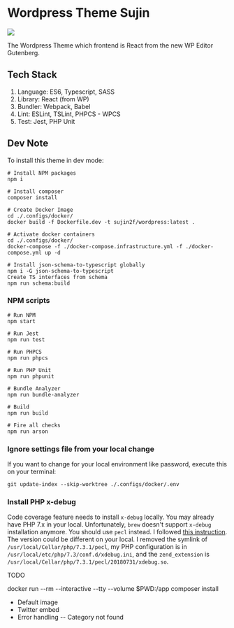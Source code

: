 # Wordpress Theme Sujin

![](https://github.com/sujin2f/Sujin/workflows/Fire%20everything/badge.svg)

The Wordpress Theme which frontend is React from the new WP Editor Gutenberg.

## Tech Stack

1. Language: ES6, Typescript, SASS
2. Library: React (from WP)
3. Bundler: Webpack, Babel
4. Lint: ESLint, TSLint, PHPCS - WPCS
5. Test: Jest, PHP Unit

## Dev Note

To install this theme in dev mode:

```shell
# Install NPM packages
npm i

# Install composer
composer install

# Create Docker Image
cd ./.configs/docker/
docker build -f Dockerfile.dev -t sujin2f/wordpress:latest .

# Activate docker containers
cd ./.configs/docker/
docker-compose -f ./docker-compose.infrastructure.yml -f ./docker-compose.yml up -d

# Install json-schema-to-typescript globally
npm i -G json-schema-to-typescript
Create TS interfaces from schema
npm run schema:build
```

### NPM scripts

```shell
# Run NPM
npm start

# Run Jest
npm run test

# Run PHPCS
npm run phpcs

# Run PHP Unit
npm run phpunit

# Bundle Analyzer
npm run bundle-analyzer

# Build
npm run build

# Fire all checks
npm run arson
```

### Ignore settings file from your local change

If you want to change for your local environment like password, execute this on your terminal:

```shell
git update-index --skip-worktree ./.configs/docker/.env
```

### Install PHP x-debug

Code coverage feature needs to install `x-debug` locally. You may already have PHP 7.x in your local. Unfortunately, `brew` doesn't support `x-debug` installation anymore. You should use `pecl` instead. I followed [this instruction](https://javorszky.co.uk/2018/05/03/getting-xdebug-working-on-php-7-2-and-homebrew/). The version could be different on your local. I removed the symlink of `/usr/local/Cellar/php/7.3.1/pecl`, my PHP configuration is in `/usr/local/etc/php/7.3/conf.d/xdebug.ini`, and the `zend_extension` is `/usr/local/Cellar/php/7.3.1/pecl/20180731/xdebug.so`.

TODO

docker run --rm --interactive --tty --volume $PWD:/app composer install

- Default image
- Twitter embed
- Error handling -- Category not found
